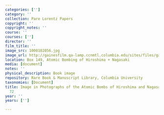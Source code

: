 ```yaml
---
categories: ['']
category: ''
collection: Pare Lorentz Papers
copyright: ''
copyright_notes: ''
course: ''
courses: ['']
director: ''
film_title: ''
image_src: 1000102056.jpg
image_url: http://gainesfilm.qa-lamp.ccnmtl.columbia.edu/sites/files/gainesfilm/images/1000102056.jpg
location: Box 149, Atomic Bombing of Hiroshima + Nagasaki
media: [document]
notes: ''
physical_description: Book image
repository: Rare Book & Manuscript Library, Columbia University
taxonomies: [Document]
title: Image in Photographs of the Atomic Bombs of Hiroshima and Nagasaki - Figure
  72
year: ''
years: ['']

---
```

